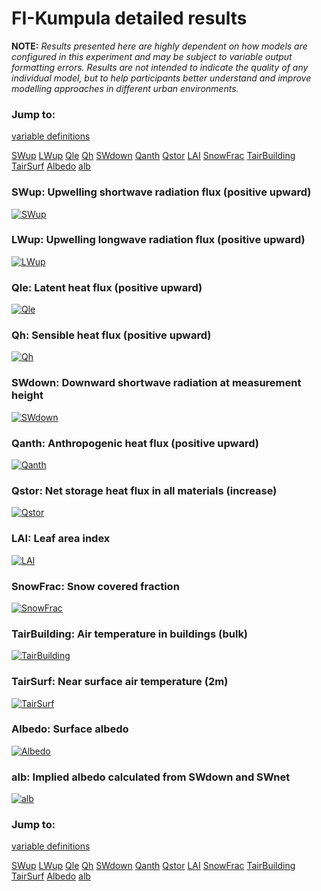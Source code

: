# FI-Kumpula detailed results

**NOTE:** *Results presented here are highly dependent on how models are configured in this experiment and may be subject to variable output formatting errors. Results are not intended to indicate the quality of any individual model, but to help participants better understand and improve modelling approaches in different urban environments.*

### Jump to:
[variable definitions](../modelattrs/variable_definitions.md)

[SWup](#swup)
[LWup](#lwup)
[Qle](#qle)
[Qh](#qh)
[SWdown](#swdown)
[Qanth](#qanth)
[Qstor](#qstor)
[LAI](#lai)
[SnowFrac](#snowfrac)
[TairBuilding](#tairbuilding)
[TairSurf](#tairsurf)
[Albedo](#albedo)
[alb](#alb)

### <a name="swup"></a>SWup: Upwelling shortwave radiation flux (positive upward)
[![SWup](FI-Kumpula_detailed_SWup.png)](FI-Kumpula_detailed_SWup.png)

### <a name="lwup"></a>LWup: Upwelling longwave radiation flux (positive upward)
[![LWup](FI-Kumpula_detailed_LWup.png)](FI-Kumpula_detailed_LWup.png)

### <a name="qle"></a>Qle: Latent heat flux (positive upward)
[![Qle](FI-Kumpula_detailed_Qle.png)](FI-Kumpula_detailed_Qle.png)

### <a name="qh"></a>Qh: Sensible heat flux (positive upward)
[![Qh](FI-Kumpula_detailed_Qh.png)](FI-Kumpula_detailed_Qh.png)

### <a name="swdown"></a>SWdown: Downward shortwave radiation at measurement height
[![SWdown](FI-Kumpula_detailed_SWdown.png)](FI-Kumpula_detailed_SWdown.png)

### <a name="qanth"></a>Qanth: Anthropogenic heat flux (positive upward)
[![Qanth](FI-Kumpula_detailed_Qanth.png)](FI-Kumpula_detailed_Qanth.png)

### <a name="qstor"></a>Qstor: Net storage heat flux in all materials (increase)
[![Qstor](FI-Kumpula_detailed_Qstor.png)](FI-Kumpula_detailed_Qstor.png)

### <a name="lai"></a>LAI: Leaf area index
[![LAI](FI-Kumpula_detailed_LAI.png)](FI-Kumpula_detailed_LAI.png)

### <a name="snowfrac"></a>SnowFrac: Snow covered fraction
[![SnowFrac](FI-Kumpula_detailed_SnowFrac.png)](FI-Kumpula_detailed_SnowFrac.png)

### <a name="tairbuilding"></a>TairBuilding: Air temperature in buildings (bulk)
[![TairBuilding](FI-Kumpula_detailed_TairBuilding.png)](FI-Kumpula_detailed_TairBuilding.png)

### <a name="tairsurf"></a>TairSurf: Near surface air temperature (2m)
[![TairSurf](FI-Kumpula_detailed_TairSurf.png)](FI-Kumpula_detailed_TairSurf.png)

### <a name="albedo"></a>Albedo: Surface albedo
[![Albedo](FI-Kumpula_detailed_Albedo.png)](FI-Kumpula_detailed_Albedo.png)

### <a name="alb"></a>alb: Implied albedo calculated from SWdown and SWnet
[![alb](FI-Kumpula_detailed_alb.png)](FI-Kumpula_detailed_alb.png)


### Jump to:
[variable definitions](../modelattrs/variable_definitions.md)

[SWup](#swup)
[LWup](#lwup)
[Qle](#qle)
[Qh](#qh)
[SWdown](#swdown)
[Qanth](#qanth)
[Qstor](#qstor)
[LAI](#lai)
[SnowFrac](#snowfrac)
[TairBuilding](#tairbuilding)
[TairSurf](#tairsurf)
[Albedo](#albedo)
[alb](#alb)

